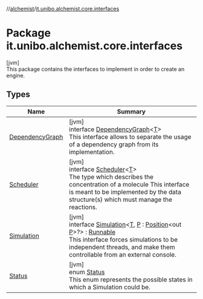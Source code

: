 //[alchemist](../../index.md)/[it.unibo.alchemist.core.interfaces](index.md)

# Package it.unibo.alchemist.core.interfaces

[jvm]\
This package contains the interfaces to implement in order to create an engine.

## Types

| Name | Summary |
|---|---|
| [DependencyGraph](-dependency-graph/index.md) | [jvm]<br>interface [DependencyGraph](-dependency-graph/index.md)<[T](-dependency-graph/index.md)><br>This interface allows to separate the usage of a dependency graph from its implementation. |
| [Scheduler](-scheduler/index.md) | [jvm]<br>interface [Scheduler](-scheduler/index.md)<[T](-scheduler/index.md)><br>The type which describes the concentration of a molecule This interface is meant to be implemented by the data structure(s) which must manage the reactions. |
| [Simulation](-simulation/index.md) | [jvm]<br>interface [Simulation](-simulation/index.md)<[T](-simulation/index.md), [P](-simulation/index.md) : [Position](../it.unibo.alchemist.model.interfaces/-position/index.md)<out [P](../it.unibo.alchemist.model.interfaces/-incarnation/index.md)>?> : [Runnable](https://docs.oracle.com/javase/8/docs/api/java/lang/Runnable.html)<br>This interface forces simulations to be independent threads, and make them controllable from an external console. |
| [Status](-status/index.md) | [jvm]<br>enum [Status](-status/index.md)<br>This enum represents the possible states in which a Simulation could be. |
